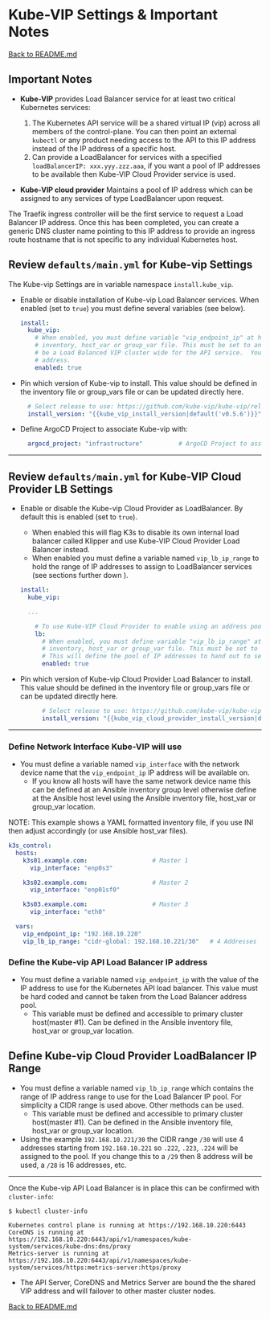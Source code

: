 # Kube-VIP Settings & Important Notes

[Back to README.md](../README.md)

## Important Notes

* **Kube-VIP** provides Load Balancer service for at least two critical Kubernetes services:
  1. The Kubernetes API service will be a shared virtual IP (vip) across all members of the control-plane.  You can then point an external `kubectl` or any product needing access to the API to this IP address instead of the IP address of a specific host.
  2. Can provide a LoadBalancer for services with a specified `loadBalancerIP: xxx.yyy.zzz.aaa`, if you want a pool of IP addresses to be available then Kube-VIP Cloud Provider service is used.

* **Kube-VIP cloud provider** Maintains a pool of IP address which can be assigned to any services of type LoadBalancer upon request.

The Traefik ingress controller will be the first service to request a Load Balancer IP address.  Once this has been completed, you can create a generic DNS cluster name pointing to this IP address to provide an ingress route hostname that is not specific to any individual Kubernetes host.

## Review `defaults/main.yml` for Kube-vip Settings

The Kube-vip Settings are in variable namespace `install.kube_vip`.

* Enable or disable installation of Kube-vip Load Balancer services.  When enabled (set to `true`) you must define several variables (see below).

  ```yaml
  install:
    kube_vip:
      # When enabled, you must define variable "vip_endpoint_ip" at host or group level within 
      # inventory, host_var or group_var file. This must be set to an IP address. This IP address will
      # be a Load Balanced VIP cluster wide for the API service.  You can point kubectl to this IP 
      # address.
      enabled: true
  ```

* Pin which version of Kube-vip to install. This value should be defined in the inventory file or group_vars file or can be updated directly here.

  ```yml
    # Select release to use: https://github.com/kube-vip/kube-vip/releases
    install_version: "{{kube_vip_install_version|default('v0.5.6')}}"
  ```

* Define ArgoCD Project to associate Kube-vip with:

  ```yml
    argocd_project: "infrastructure"          # ArgoCD Project to associate this with
  ```

---

## Review `defaults/main.yml` for Kube-VIP Cloud Provider LB Settings

* Enable or disable the Kube-vip Cloud Provider as LoadBalancer.  By default this is enabled (set to `true`).
  * When enabled this will flag K3s to disable its own internal load balancer called Klipper and use Kube-VIP Cloud Provider Load Balancer instead.
  * When enabled you must define a variable named `vip_lb_ip_range` to hold the range of IP addresses to assign to LoadBalancer services (see sections further down ).

  ```yaml
  install:
    kube_vip:

    ...

      # To use Kube-VIP Cloud Provider to enable using an address pool with Kube-VIP
      lb:
        # When enabled, you must define variable "vip_lb_ip_range" at host or group level within 
        # inventory, host_var or group_var file. This must be set to an IP range or CIDR range.
        # This will define the pool of IP addresses to hand out to serviced of type LoadBalancer.
        enabled: true
  ```

* Pin which version of Kube-vip Cloud Provider Load Balancer to install. This value should be defined in the inventory file or group_vars file or can be updated directly here.

  ```yaml
        # Select release to use: https://github.com/kube-vip/kube-vip-cloud-provider/releases
        install_version: "{{kube_vip_cloud_provider_install_version|default('v0.0.3')}}
  ```

---

### Define Network Interface Kube-VIP will use

* You must define a variable named `vip_interface` with the network device name that the `vip_endpoint_ip` IP address will be available on.
  * If you know all hosts will have the same network device name this can be defined at an Ansible inventory group level otherwise define at the Ansible host level using the Ansible inventory file, host_var or group_var location.

NOTE: This example shows a YAML formatted inventory file, if you use INI then adjust accordingly (or use Ansible host_var files).

```yaml
k3s_control:
  hosts:
    k3s01.example.com:                  # Master 1
      vip_interface: "enp0s3"

    k3s02.example.com:                  # Master 2
      vip_interface: "enp01sf0"

    k3s03.example.com:                  # Master 3
      vip_interface: "eth0"

  vars:
    vip_endpoint_ip: "192.168.10.220"
    vip_lb_ip_range: "cidr-global: 192.168.10.221/30"   # 4 Addresses
```

### Define the Kube-vip API Load Balancer IP address

* You must define a variable named `vip_endpoint_ip` with the value of the IP address to use for the Kubernetes API load balancer.  This value must be hard coded and cannot be taken from the Load Balancer address pool.
  * This variable must be defined and accessible to primary cluster host(master #1). Can be defined in the Ansible inventory file, host_var or group_var location.

## Define Kube-vip Cloud Provider LoadBalancer IP Range

* You must define a variable named `vip_lb_ip_range` which contains the range of IP address range to use for the Load Balancer IP pool.  For simplicity a CIDR range is used above. Other methods can be used.
  * This variable must be defined and accessible to primary cluster host(master #1). Can be defined in the Ansible inventory file, host_var or group_var location.
* Using the example `192.168.10.221/30` the CIDR range `/30` will use 4 addresses starting from `192.168.10.221` so `.222`, `.223`, `.224` will be assigned to the pool.  If you change this to a `/29` then 8 address will be used, a `/28` is 16 addresses, etc.

---

Once the Kube-vip API Load Balancer is in place this can be confirmed with `cluster-info`:

```shell
$ kubectl cluster-info

Kubernetes control plane is running at https://192.168.10.220:6443
CoreDNS is running at https://192.168.10.220:6443/api/v1/namespaces/kube-system/services/kube-dns:dns/proxy
Metrics-server is running at https://192.168.10.220:6443/api/v1/namespaces/kube-system/services/https:metrics-server:https/proxy
```

* The API Server, CoreDNS and Metrics Server are bound the the shared VIP address and will failover to other master cluster nodes.

[Back to README.md](../README.md)
